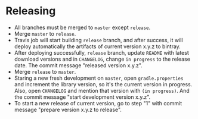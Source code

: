 # Releasing

* All branches must be merged to `master` except `release`.
* Merge `master` to `release`.
* Travis job will start building `release` branch, and after success, it will deploy automatically the artifacts of current version x.y.z to bintray.
* After deploying successfully, `release` branch, update `README` with latest download versions and in `CHANGELOG`, change `in progress` to the release date. The commit message "released version x.y.z".
* Merge `release` to `master`.
* Staring a new fresh development on `master`, open `gradle.properties` and increment the library version, so it's the current version in progress. Also, open `CHANGELOG` and mention that version with `(in progress)`. And the commit message "start development version x.y.z".
* To start a new release of current version, go to step "1" with commit message "prepare version x.y.z to release".